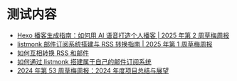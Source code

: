 # 测试内容
<!-- BLOG_START -->
- [Hexo 播客生成指南：如何用 AI 语音打造个人播客 | 2025 年第 2 周草梅周报](https://blog.cmyr.ltd/archives/2025-02-caomei-weekly-hexo-podcast-sponsor-list.html)
- [listmonk 邮件订阅系统搭建与 RSS 转换指南 | 2025 年第 1 周草梅周报](https://blog.cmyr.ltd/archives/2025-01-caomei-weekly-email-subscription-rss-conversion-guide.html)
- [如何互相转换 RSS 和邮件](https://blog.cmyr.ltd/archives/rss-email-conversion-guide.html)
- [如何通过 listmonk 搭建属于自己的邮件订阅系统](https://blog.cmyr.ltd/archives/listmonk-email-subscription-system-guide.html)
- [2024 年第 53 周草梅周报：2024 年度项目总结与展望](https://blog.cmyr.ltd/archives/2024-53-caomei-weekly-2024-project-summary-outlook.html)
<!-- BLOG_END -->
